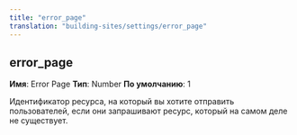 ```yaml
---
title: "error_page"
translation: "building-sites/settings/error_page"
---
```


## error\_page

**Имя**: Error Page
**Тип**: Number
**По умолчанию**: 1

Идентификатор ресурса, на который вы хотите отправить пользователей, если они запрашивают ресурс, который на самом деле не существует.
